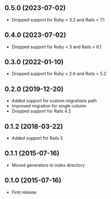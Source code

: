 ## 0.5.0 (2023-07-02)

- Dropped support for Ruby < 3.2 and Rails < 7.1

## 0.4.0 (2023-07-02)

- Dropped support for Ruby < 3 and Rails < 6.1

## 0.3.0 (2022-01-10)

- Dropped support for Ruby < 2.6 and Rails < 5.2

## 0.2.0 (2019-12-20)

- Added support for custom migrations path
- Improved migration for single column
- Dropped support for Rails 4.2

## 0.1.2 (2018-03-22)

- Added support for Rails 5

## 0.1.1 (2015-07-16)

- Moved generators to index directory

## 0.1.0 (2015-07-16)

- First release
